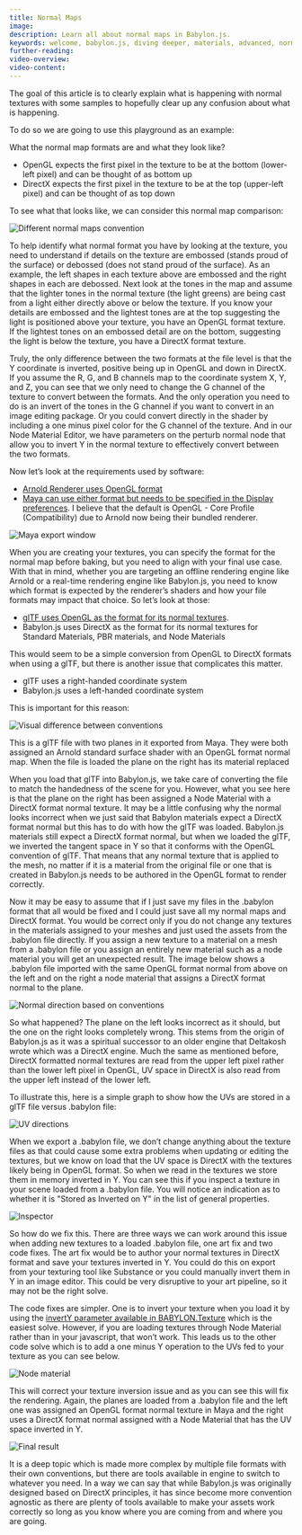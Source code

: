 ```yaml
---
title: Normal Maps
image: 
description: Learn all about normal maps in Babylon.js.
keywords: welcome, babylon.js, diving deeper, materials, advanced, normals, normal map
further-reading:
video-overview:
video-content:
---
```


The goal of this article is to clearly explain what is happening with normal textures with some samples to hopefully clear up any confusion about what is happening.

To do so we are going to use this playground as an example: <Playground id="#YCCU8U" title="Normal Texture Example" description="Simple example of using a normal texture in your scene." image="/img/playgroundsAndNMEs/divingDeeperNormalMaps1.jpg"/>

What the normal map formats are and what they look like?

* OpenGL expects the first pixel in the texture to be at the bottom (lower-left pixel) and can be thought of as bottom up
* DirectX expects the first pixel in the texture to be at the top (upper-left pixel) and can be thought of as top down

To see what that looks like, we can consider this normal map comparison:

![Different normal maps convention](/img/how_to/Materials/normal_maps1.jpg)

To help identify what normal format you have by looking at the texture, you need to understand if details on the texture are embossed (stands proud of the surface) or debossed (does not stand proud of the surface). As an example, the left shapes in each texture above are embossed and the right shapes in each are debossed. Next look at the tones in the map and assume that the lighter tones in the normal texture (the light greens) are being cast from a light either directly above or below the texture. If you know your details are embossed and the lightest tones are at the top suggesting the light is positioned above your texture, you have an OpenGL format texture. If the lightest tones on an embossed detail are on the bottom, suggesting the light is below the texture, you have a DirectX format texture.

Truly, the only difference between the two formats at the file level is that the Y coordinate is inverted, positive being up in OpenGL and down in DirectX. If you assume the R, G, and B channels map to the coordinate system X, Y, and Z, you can see that we only need to change the G channel of the texture to convert between the formats. And the only operation you need to do is an invert of the tones in the G channel if you want to convert in an image editing package. Or you could convert directly in the shader by including a one minus pixel color for the G channel of the texture. And in our Node Material Editor, we have parameters on the perturb normal node that allow you to invert Y in the normal texture to effectively convert between the two formats.

Now let’s look at the requirements used by software:

* [Arnold Renderer uses OpenGL format](https://academy.substance3d.com/courses/Substance-guide-to-Rendering-in-Arnold)
* [Maya can use either format but needs to be specified in the Display preferences](https://knowledge.autodesk.com/support/maya/learn-explore/caas/CloudHelp/cloudhelp/2018/ENU/Maya-Customizing/files/GUID-BF017019-B89A-47F0-8AB5-106C058AB854-htm.html). I believe that the default is OpenGL - Core Profile (Compatibility) due to Arnold now being their bundled renderer.

![Maya export window](/img/how_to/Materials/normal_maps2.png)

When you are creating your textures, you can specify the format for the normal map before baking, but you need to align with your final use case. With that in mind, whether you are targeting an offline rendering engine like Arnold or a real-time rendering engine like Babylon.js, you need to know which format is expected by the renderer’s shaders and how your file formats may impact that choice. So let’s look at those:

* [glTF uses OpenGL as the format for its normal textures](https://github.com/KhronosGroup/glTF/blob/master/specification/2.0/README.md#materialnormaltexture).
* Babylon.js uses DirectX as the format for its normal textures for Standard Materials, PBR materials, and Node Materials

This would seem to be a simple conversion from OpenGL to DirectX formats when using a glTF, but there is another issue that complicates this matter.

* glTF uses a right-handed coordinate system
* Babylon.js uses a left-handed coordinate system

This is important for this reason:

![Visual difference between conventions](/img/how_to/Materials/normal_maps3.jpg)

This is a glTF file with two planes in it exported from Maya. They were both assigned an Arnold standard surface shader with an OpenGL format normal map. When the file is loaded the plane on the right has its material replaced

When you load that glTF into Babylon.js, we take care of converting the file to match the handedness of the scene for you. However, what you see here is that the plane on the right has been assigned a Node Material with a DirectX format normal texture. It may be a little confusing why the normal looks incorrect when we just said that Babylon materials expect a DirectX format normal but this has to do with how the glTF was loaded. Babylon.js materials still expect a DirectX format normal, but when we loaded the glTF, we inverted the tangent space in Y so that it conforms with the OpenGL convention of glTF. That means that any normal texture that is applied to the mesh, no matter if it is a material from the original file or one that is created in Babylon.js needs to be authored in the OpenGL format to render correctly.

Now it may be easy to assume that if I just save my files in the .babylon format that all would be fixed and I could just save all my normal maps and DirectX format. You would be correct only if you do not change any textures in the materials assigned to your meshes and just used the assets from the .babylon file directly. If you assign a new texture to a material on a mesh from a .babylon file or you assign an entirely new material such as a node material you will get an unexpected result. The image below shows a .babylon file imported with the same OpenGL format normal from above on the left and on the right a node material that assigns a DirectX format normal to the plane.

![Normal direction based on conventions](/img/how_to/Materials/normal_maps4.jpg)

So what happened? The plane on the left looks incorrect as it should, but the one on the right looks completely wrong. This stems from the origin of Babylon.js as it was a spiritual successor to an older engine that Deltakosh wrote which was a DirectX engine. Much the same as mentioned before, DirectX formatted normal textures are read from the upper left pixel rather than the lower left pixel in OpenGL, UV space in DirectX is also read from the upper left instead of the lower left.

To illustrate this, here is a simple graph to show how the UVs are stored in a glTF file versus .babylon file:

![UV directions](/img/how_to/Materials/normal_maps5.png)

When we export a .babylon file, we don’t change anything about the texture files as that could cause some extra problems when updating or editing the textures, but we know on load that the UV space is DirectX with the textures likely being in OpenGL format. So when we read in the textures we store them in memory inverted in Y. You can see this if you inspect a texture in your scene loaded from a .babylon file. You will notice an indication as to whether it is "Stored as Inverted on Y" in the list of general properties.

![Inspector](/img/how_to/Materials/normal_maps6.jpg)

So how do we fix this. There are three ways we can work around this issue when adding new textures to a loaded .babylon file, one art fix and two code fixes. The art fix would be to author your normal textures in DirectX format and save your textures inverted in Y. You could do this on export from your texturing tool like Substance or you could manually invert them in Y in an image editor. This could be very disruptive to your art pipeline, so it may not be the right solve.

The code fixes are simpler. One is to invert your texture when you load it by using the [invertY parameter available in BABYLON.Texture](https://doc.babylonjs.com/api/classes/babylon.texture#constructor) which is the easiest solve. However, if you are loading textures through Node Material rather than in your javascript, that won’t work. This leads us to the other code solve which is to add a one minus Y operation to the UVs fed to your texture as you can see below.

![Node material](/img/how_to/Materials/normal_maps7.png)

This will correct your texture inversion issue and as you can see this will fix the rendering. Again, the planes are loaded from a .babylon file and the left one was assigned an OpenGL format normal texture in Maya and the right uses a DirectX format normal assigned with a Node Material that has the UV space inverted in Y.

![Final result](/img/how_to/Materials/normal_maps9.jpg)

It is a deep topic which is made more complex by multiple file formats with their own conventions, but there are tools available in engine to switch to whatever you need. In a way we can say that while Babylon.js was originally designed based on DirectX principles, it has since become more convention agnostic as there are plenty of tools available to make your assets work correctly so long as you know where you are coming from and where you are going.
